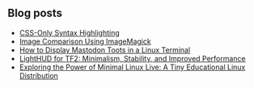 ## Blog posts
<!-- BLOG-POST-LIST:START -->
- [CSS-Only Syntax Highlighting](https://furycd001.github.io/css-only-syntax-highlighting/)
- [Image Comparison Using ImageMagick](https://furycd001.github.io/image-comparison-using-imagemagick/)
- [How to Display Mastodon Toots in a Linux Terminal](https://furycd001.github.io/how-to-display-mastodon-toots-in-a-linux-terminal/)
- [LightHUD for TF2: Minimalism, Stability, and Improved Performance](https://furycd001.github.io/lighthud-for-tf2-minimalism-stability-and-improved-performance/)
- [Exploring the Power of Minimal Linux Live: A Tiny Educational Linux Distribution](https://furycd001.github.io/exploring-the-power-of-minimal-linux-live-a-tiny-educational-linux-distribution/)
<!-- BLOG-POST-LIST:END -->

<!--
**furycd001/furycd001** is a ✨ _special_ ✨ repository because its `README.md` (this file) appears on your GitHub profile.

Here are some ideas to get you started:

- 🔭 I’m currently working on ...
- 🌱 I’m currently learning ...
- 👯 I’m looking to collaborate on ...
- 🤔 I’m looking for help with ...
- 💬 Ask me about ...
- 📫 How to reach me: ...
- 😄 Pronouns: ...
- ⚡ Fun fact: ...
-->

